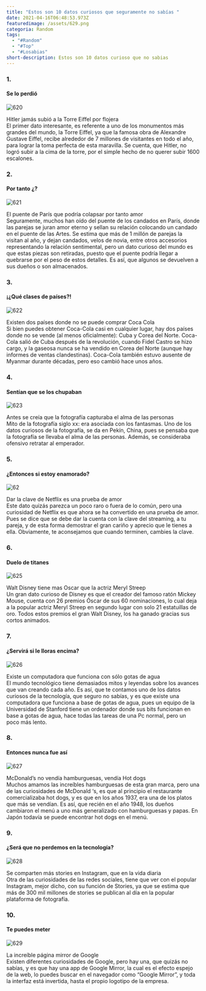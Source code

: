 ```yaml
---
title: "Estos son 10 datos curiosos que seguramente no sabías "
date: 2021-04-16T06:48:53.973Z
featuredimage: /assets/629.png
categoria: Random
tags:
  - "#Random"
  - "#Top"
  - "#Losabias"
short-description: Estos son 10 datos curioso que no sabias
---
```

### 1.

#### Se lo perdió 

![620](/assets/620.jpg "620")

Hitler jamás subió a la Torre Eiffel por flojera<br/>
El primer dato interesante, es referente a uno de los monumentos más grandes del mundo, la Torre Eiffel, ya que la famosa obra de Alexandre Gustave Eiffel, recibe alrededor de 7 millones de visitantes en todo el año, para lograr la toma perfecta de esta maravilla. Se cuenta, que Hitler, no logró subir a la cima de la torre, por el simple hecho de no querer subir 1600 escalones.

### 2.

#### Por tanto ¿?

![621](/assets/621.jpeg "621")

El puente de París que podría colapsar por tanto amor<br/>
Seguramente, muchos han oído del puente de los candados en París, donde las parejas se juran amor eterno y sellan su relación colocando un candado en el puente de las Artes. Se estima que más de 1 millón de parejas la visitan al año, y dejan candados, velos de novia, entre otros accesorios representando la relación sentimental, pero un dato curioso del mundo es que estas piezas son retiradas, puesto que el puente podría llegar a quebrarse por el peso de estos detalles. Es así, que algunos se devuelven a sus dueños o son almacenados.

### 3.

#### ¡¿Qué clases de países?!

![622](/assets/622.jpg "622")

Existen dos países donde no se puede comprar Coca Cola<br/>
Si bien puedes obtener Coca-Cola casi en cualquier lugar, hay dos países donde no se vende (al menos oficialmente): Cuba y Corea del Norte. Coca-Cola salió de Cuba después de la revolución, cuando Fidel Castro se hizo cargo, y la gaseosa nunca se ha vendido en Corea del Norte (aunque hay informes de ventas clandestinas). Coca-Cola también estuvo ausente de Myanmar durante décadas, pero eso cambió hace unos años.

### 4.

#### Sentían que se los chupaban

![623](/assets/623.jpg "623")

Antes se creía que la fotografía capturaba el alma de las personas<br/>
Mito de la fotografía siglo xx: era asociada con los fantasmas. Uno de los datos curiosos de la fotografía, se da en Pekín, China, pues se pensaba que la fotografía se llevaba el alma de las personas. Además, se consideraba ofensivo retratar al emperador.

### 5.

#### ¿Entonces si estoy enamorado?

![62](/assets/624.jpg "624")

Dar la clave de Netflix es una prueba de amor<br/>
Este dato quizás parezca un poco raro o fuera de lo común, pero una curiosidad de Netflix es que ahora se ha convertido en una prueba de amor. Pues se dice que se debe dar la cuenta con la clave del streaming, a tu pareja, y de esta forma demostrar el gran cariño y aprecio que le tienes a ella. Obviamente, te aconsejamos que cuando terminen, cambies la clave.

### 6.

#### Duelo de titanes 

![625](/assets/625.jpg "625")

Walt Disney tiene mas Oscar que la actriz Meryl Streep<br/>
Un gran dato curioso de Disney es que el creador del famoso ratón Mickey Mouse, cuenta con 26 premios Óscar de sus 60 nominaciones, lo cual deja a la popular actriz Meryl Streep en segundo lugar con solo 21 estatuillas de oro. Todos estos premios el gran Walt Disney, los ha ganado gracias sus cortos animados.

### 7.

#### ¿Servirá si le lloras encima?

![626](/assets/626.jpg "626")

Existe un computadora que funciona con sólo gotas de agua<br/>
El mundo tecnológico tiene demasiados mitos y leyendas sobre los avances que van creando cada año. Es así, que te contamos uno de los datos curiosos de la tecnología, que seguro no sabías, y es que existe una computadora que funciona a base de gotas de agua, pues un equipo de la Universidad de Stanford tiene un ordenador donde sus bits funcionan en base a gotas de agua, hace todas las tareas de una Pc normal, pero un poco más lento.

### 8.

#### Entonces nunca fue así 

![627](/assets/627.png "627")

McDonald’s no vendía hamburguesas, vendía Hot dogs<br/>
Muchos amamos las increíbles hamburguesas de esta gran marca, pero una de las curiosidades de McDonald ‘s, es que al principio el restaurante comercializaba hot dogs, y es que en los años 1937, era una de los platos que más se vendían. Es así, que recién en el año 1948, los dueños cambiaron el menú a uno más generalizado con hamburguesas y papas. En Japón todavía se puede encontrar hot dogs en el menú.

### 9.

#### ¿Será que no perdemos en la tecnología?

![628](/assets/628.png "628")

Se comparten más stories en Instagram, que en la vida diaria<br/>
Otra de las curiosidades de las redes sociales, tiene que ver con el popular Instagram, mejor dicho, con su función de Stories, ya que se estima que más de 300 mil millones de stories se publican al día en la popular plataforma de fotografía.

### 10.

#### Te puedes meter 

![629](/assets/629.png "629")

La increíble página mirror de Google <br/>
Existen diferentes curiosidades de Google, pero hay una, que quizás no sabías, y es que hay una app de Google Mirror, la cual es el efecto espejo de la web, lo puedes buscar en el navegador como “Google Mirror”, y toda la interfaz está invertida, hasta el propio logotipo de la empresa.